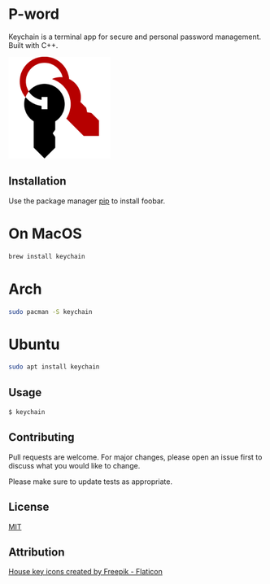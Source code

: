 # P-word

Keychain is a terminal app for secure and personal password management. Built with C++.

<img src="logo.png" alt="logo" width="200"/>

## Installation

Use the package manager [pip](https://pip.pypa.io/en/stable/) to install foobar.

# On MacOS
```bash
brew install keychain
```

# Arch
```bash
sudo pacman -S keychain
```

# Ubuntu
```bash
sudo apt install keychain
```

## Usage

```bash
$ keychain

```

## Contributing

Pull requests are welcome. For major changes, please open an issue first
to discuss what you would like to change.

Please make sure to update tests as appropriate.

## License

[MIT](https://choosealicense.com/licenses/mit/)

## Attribution

[House key icons created by Freepik - Flaticon](https://www.flaticon.com/free-icons/house-key "house key icons")
